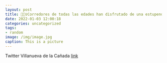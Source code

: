 ```yaml
---
layout: post
title: 🏃🏃‍♀️Corredores de todas las edades han disfrutado de una estupenda mañana practicando deporte en la VIII Carrera de Navidad or...
date: 2022-01-03 12:00:18
categories: uncategorized
tags:
- random
image: /img/image.jpg
caption: This is a picture
---
```

Twitter Villanueva de la Cañada [link](https://twitter.com/AytoVDLCanada/status/1477660862605320197)
